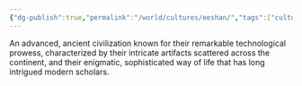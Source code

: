 ```yaml
---
{"dg-publish":true,"permalink":"/world/cultures/eeshan/","tags":["culture"]}
---
```


An advanced, ancient civilization known for their remarkable technological prowess, characterized by their intricate artifacts scattered across the continent, and their enigmatic, sophisticated way of life that has long intrigued modern scholars.